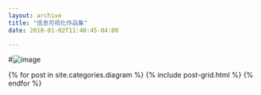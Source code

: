 ```yaml
---
layout: archive
title: "信息可视化作品集"
date: 2018-01-02T11:40:45-04:00

---
```

#![image](https://lyanwaiting.github.io/images/故事.png)
<div class="tiles">
{% for post in site.categories.diagram %}
	{% include post-grid.html %}
{% endfor %}
</div><!-- /.tiles -->

